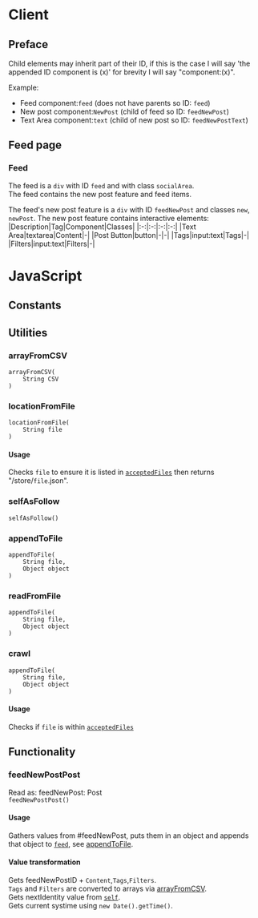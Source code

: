 # Client
## Preface
Child elements may inherit part of their ID, if this is the case I will say 'the appended ID component is (x)' for brevity I will say "component:(x)".

Example:
- Feed component:`feed` (does not have parents so ID: `feed`)
- New post component:`NewPost` (child of feed so ID: `feedNewPost`)
- Text Area component:`text` (child of new post so ID: `feedNewPostText`)
## Feed page
### Feed
The feed is a `div` with ID `feed` and with class `socialArea`.  
The feed contains the new post feature and feed items.

The feed's new post feature is a `div` with ID `feedNewPost` and classes `new`, `newPost`.
The new post feature contains interactive elements:
|Description|Tag|Component|Classes|
|:-:|:-:|:-:|:-:|
|Text Area|textarea|Content|-|
|Post Button|button|-|-|
|Tags|input:text|Tags|-|
|Filters|input:text|Filters|-|

# JavaScript
## Constants

## Utilities
### arrayFromCSV
```
arrayFromCSV(
	String CSV
)
```

### locationFromFile
```
locationFromFile(
	String file
)
```
#### Usage
Checks `file` to ensure it is listed in [`acceptedFiles`](technical.md#acceptedFiles) then returns "/store/`file`.json".

### selfAsFollow
`selfAsFollow()`


### appendToFile
```
appendToFile(
	String file,
	Object object
)
```

### readFromFile
```
appendToFile(
	String file,
	Object object
)
```

### crawl
```
appendToFile(
	String file,
	Object object
)
```

#### Usage
Checks if `file` is within [`acceptedFiles`](wip.md)

## Functionality
### feedNewPostPost
Read as: feedNewPost: Post  
`feedNewPostPost()`  
#### Usage
Gathers values from #feedNewPost, puts them in an object and appends that object to [`feed`](feed.md), see [appendToFile](wip.md).
#### Value transformation
Gets feedNewPostID + `Content`,`Tags`,`Filters`.  
`Tags` and `Filters` are converted to arrays via [arrayFromCSV](wip.md).  
Gets nextIdentity value from [`self`](self.md).  
Gets current systime using `new Date().getTime()`.
<!--stackedit_data:
eyJoaXN0b3J5IjpbMjA2MjQ0MjIzNiwtMTM3MDcyNjA4NCwtOD
AxMTcxNTM2LDMwOTk5Njg4XX0=
-->